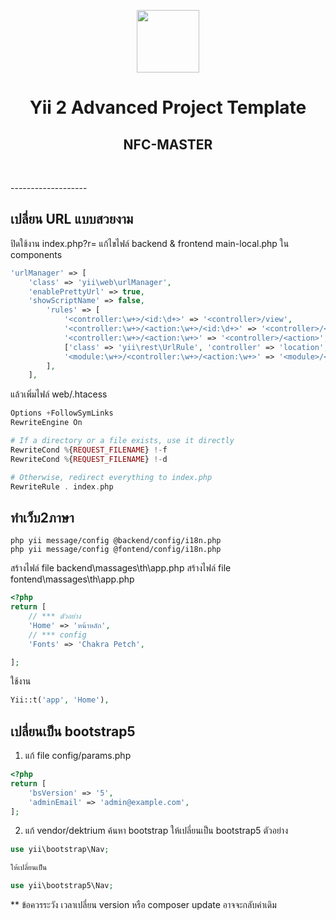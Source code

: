 <p align="center">
    <a href="#" target="_blank">
        <img src="https://avatars0.githubusercontent.com/u/993323" height="100px">
    </a>
    <h1 align="center">Yii 2 Advanced Project Template</h1>
    <h2 align="center">NFC-MASTER</h2>
    <br>
</p>
-------------------

## เปลี่ยน URL แบบสวยงาม 
ปิดใช้งาน index.php?r=
แก้ไขไฟล์ backend & frontend main-local.php ใน components
```php
'urlManager' => [
    'class' => 'yii\web\urlManager',
    'enablePrettyUrl' => true,
    'showScriptName' => false,
        'rules' => [
            '<controller:\w+>/<id:\d+>' => '<controller>/view',
            '<controller:\w+>/<action:\w+>/<id:\d+>' => '<controller>/<action>',
            '<controller:\w+>/<action:\w+>' => '<controller>/<action>',
            ['class' => 'yii\rest\UrlRule', 'controller' => 'location', 'except' => ['delete', 'GET', 'HEAD', 'POST', 'OPTIONS'], 'pluralize' => false],
            '<module:\w+>/<controller:\w+>/<action:\w+>' => '<module>/<controller>/<action>',
        ],
    ],
```

แล้วเพิ่มไฟล์ web/.htacess 
```php
Options +FollowSymLinks
RewriteEngine On

# If a directory or a file exists, use it directly
RewriteCond %{REQUEST_FILENAME} !-f
RewriteCond %{REQUEST_FILENAME} !-d

# Otherwise, redirect everything to index.php
RewriteRule . index.php

```
 
## ทำเว็บ2ภาษา
```
php yii message/config @backend/config/i18n.php
php yii message/config @fontend/config/i18n.php
```
สร้างไฟล์ file backend\massages\th\app.php
สร้างไฟล์ file fontend\massages\th\app.php

```php
<?php
return [
    // *** ตัวอย่าง
    'Home' => 'หน้าหลัก',
    // *** config
    'Fonts' => 'Chakra Petch',

];
```
ใช้งาน
```php
Yii::t('app', 'Home'),
```


## เปลี่ยนเป็น bootstrap5
1. แก้ file config/params.php
```php
<?php
return [
    'bsVersion' => '5',
    'adminEmail' => 'admin@example.com',
];
```
2. แก้ vendor/dektrium ค้นหา bootstrap ให้เปลี่ยนเป็น bootstrap5
ตัวอย่าง
```php
use yii\bootstrap\Nav;

ให้เปลี่ยนเป็น

use yii\bootstrap5\Nav;
```
** ข้อควรระวัง เวลาเปลี่ยน version หรือ composer update อาจจะกลับค่าเดิม
